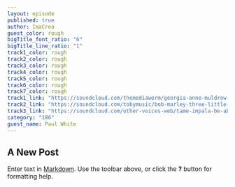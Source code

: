 ```yaml
---
layout: episode
published: true
author: ImaCrea
guest_color: rough
bigTitle_font_ratio: "6"
bigTitle_line_ratio: "1"
track1_color: rough
track2_color: rough
track3_color: rough
track4_color: rough
track5_color: rough
track6_color: rough
track7_color: rough
track1_link: "https://soundcloud.com/themediawerm/georgia-anne-muldrow-run-away"
track2_link: "https://soundcloud.com/tobymusic/bob-marley-three-little-birds-hd-original"
track3_link: "https://soundcloud.com/other-voices-web/tame-impala-be-above-it"
category: "186"
guest_name: Paul White
---
```


## A New Post

Enter text in [Markdown](http://daringfireball.net/projects/markdown/). Use the toolbar above, or click the **?** button for formatting help.